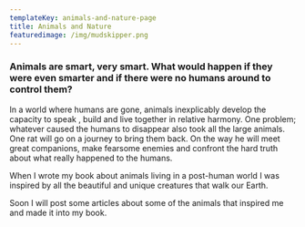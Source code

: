 ```yaml
---
templateKey: animals-and-nature-page
title: Animals and Nature
featuredimage: /img/mudskipper.png
---
```

### Animals are smart, very smart. What would happen if they were even smarter and if there were no humans around to control them?

In a world where humans are gone, animals inexplicably develop the capacity to speak , build and live together in relative harmony. One problem; whatever caused the humans to disappear also took all the large animals. One rat will go on a journey to bring them back. On the way he will meet great companions, make fearsome enemies and confront the hard truth about what really happened to the humans.

When I wrote my book about animals living in a post-human world I was inspired by all the beautiful and unique creatures that walk our Earth.

Soon I will post some articles about some of the animals that inspired me and made it into my book.
